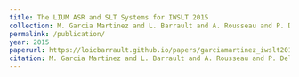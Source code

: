 ```yaml
---
title: The LIUM ASR and SLT Systems for IWSLT 2015
collection: M. Garcia Martinez and L. Barrault and A. Rousseau and P. Deléglise and Y. Estève
permalink: /publication/
year: 2015
paperurl: https://loicbarrault.github.io/papers/garciamartinez_iwslt2015.pdf
citation: M. Garcia Martinez and L. Barrault and A. Rousseau and P. Deléglise and Y. Estève The LIUM ASR and SLT Systems for IWSLT 2015, <i> 12th International Workshop on Spoken Language Translation (IWSLT 2015) </i>, 2015
---
```

